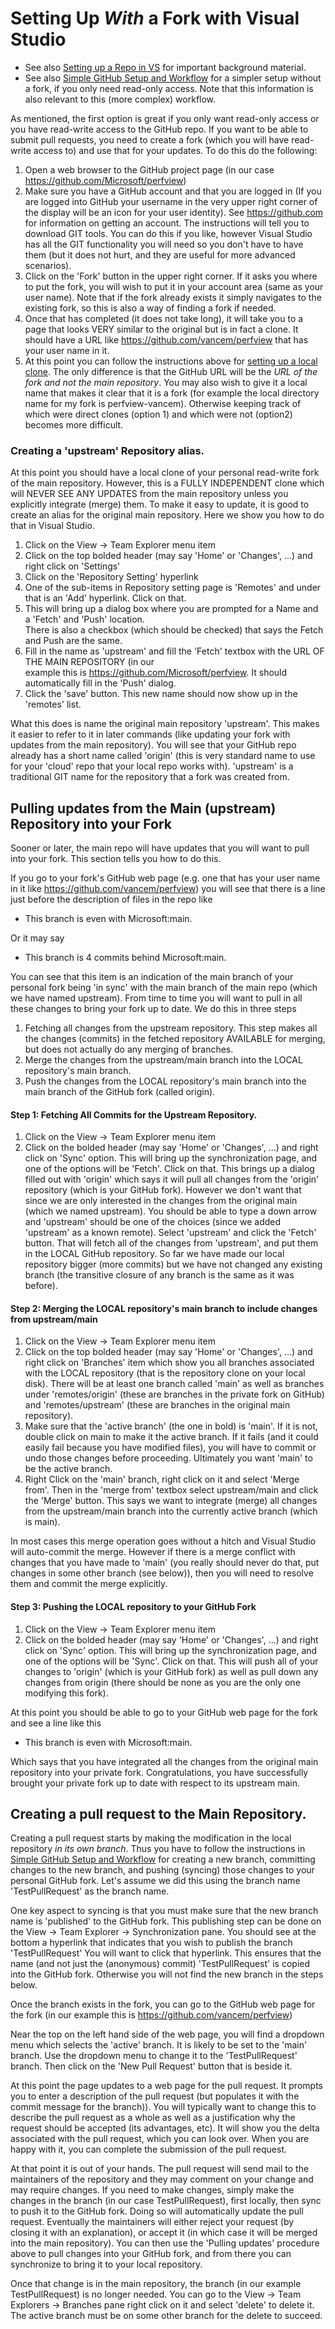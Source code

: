 # Setting Up *With* a Fork with Visual Studio 

 * See also [Setting up a Repo in VS](SettingUpRepoInVS2015.md) for important background material.  
 * See also [Simple GitHub Setup and Workflow](SimpleGitWorkflow.md) for a simpler setup without a fork, 
   if you only need read-only access.  Note that this information is also relevant to this (more complex)
   workflow.   

 As mentioned, the first option is great if you only want read-only access or you have read-write access to the GitHub repo.
 If you want to be able to submit pull requests, you need to create a fork (which you will have read-write access to)
 and use that for your updates. To do this do the following:

   1. Open a web browser to the GitHub project page (in our case https://github.com/Microsoft/perfview)
   2. Make sure you have a GitHub account and that you are logged in (If you are logged into GitHub your username 
      in the very upper right corner of the display will be an icon for your user identity).  See https://github.com
    for information on getting an account. The instructions will tell you to download GIT tools.   You can
    do this if you like, however Visual Studio has all the GIT functionality you will need so you don't
    have to have them (but it does not hurt, and they are useful for more advanced scenarios).
   3. Click on the 'Fork' button in the upper right corner. If it asks you where to put the fork, you will wish
      to put it in your account area (same as your user name). Note that if the fork already exists it simply
    navigates to the existing fork, so this is also a way of finding a fork if needed. 
   4. Once that has completed (it does not take long), it will take you to a page that looks VERY similar to 
      the original but is in fact a clone. It should have a URL like https://github.com/vancem/perfview that has  
    your user name in it.  
   5. At this point you can follow the instructions above for [setting up a local clone](SimpleGitWorkflow.md).  The only difference is 
      that the GitHub URL will be the *URL of the fork and not the main repository*.   You may also wish to give
    it a local name that makes it clear that it is a fork (for example the local directory name for my fork is perfview-vancem).
    Otherwise keeping track of which were direct clones (option 1) and which were not (option2) becomes more difficult.  

### Creating a 'upstream' Repository alias.  

At this point you should have a local clone of your personal read-write fork of the main repository. However, this
is a FULLY INDEPENDENT clone which will NEVER SEE ANY UPDATES from the main repository unless you explicitly integrate 
(merge) them. To make it easy to update, it is good to create an alias for the original main repository.  Here
we show you how to do that in Visual Studio.  

  1. Click on the View -> Team Explorer menu item 
  2. Click on the top bolded header (may say 'Home' or 'Changes', ...) and right click on 'Settings'
  3. Click on the 'Repository Setting' hyperlink
  4. One of the sub-items in Repository setting page is 'Remotes' and under that is an 'Add' hyperlink. Click on that.
  5. This will bring up a dialog box where you are prompted for a Name and a 'Fetch' and 'Push' location.  
     There is also a checkbox (which should be checked) that says the Fetch and Push are the same. 
  6. Fill in the name as 'upstream' and fill the 'Fetch' textbox with the URL OF THE MAIN REPOSITORY (in our    
     example this is https://github.com/Microsoft/perfview. It should automatically fill in the 'Push' dialog.  
  7. Click the 'save' button. This new name should now show up in the 'remotes' list.  

What this does is name the original main repository 'upstream'. This makes it easier to refer to it in later commands
(like updating your fork with updates from the main repository).  You will see that your GitHub repo already has
a short name called 'origin' (this is very standard name to use for your 'cloud' repo that your local repo works with).
'upstream' is a traditional GIT name for the repository that a fork was created from.  

## Pulling updates from the Main (upstream) Repository into your Fork

Sooner or later, the main repo will have updates that you will want to pull into your fork. This
section tells you how to do this.  

If you go to your fork's GitHub web page (e.g. one that has your user name in it like https://github.com/vancem/perfview)
you will see that there is a line just before the description of files in the repo like
 
   * This branch is even with Microsoft:main. 

Or it may say

   * This branch is 4 commits behind Microsoft:main. 

You can see that this item is an indication of the main branch of your personal fork being 'in sync' with the main branch
of the main repo (which we have named upstream). From time to time you will want to pull in
all these changes to bring your fork up to date. We do this in three steps

  1. Fetching all changes from the upstream repository. This step makes all the changes (commits)
     in the fetched repository AVAILABLE for merging, but does not actually do any merging of branches.     
  2. Merge the changes from the upstream/main branch into the LOCAL repository's main branch.
  3. Push the changes from the LOCAL repository's main branch into the main branch of the GitHub fork (called origin). 

#### Step 1: Fetching All Commits for the Upstream Repository.  

  1. Click on the View -> Team Explorer menu item 
  2. Click on the bolded header (may say 'Home' or 'Changes', ...) and right click on 'Sync' option.  This will bring
     up the synchronization page, and one of the options will be 'Fetch'. Click on that. This brings up a dialog filled
   out with 'origin' which says it will pull all changes from the 'origin' repository (which is your GitHub fork).
   However we don't want that since we are only interested in the changes from the original main (which we named upstream).
   You should be able to type a down arrow and 'upstream' should be one of the choices (since we added 'upstream' as a
   known remote). Select 'upstream' and click the 'Fetch' button.  That will fetch all of the changes from 'upstream', 
   and put them in the LOCAL GitHub repository. So far we have made our local repository bigger (more commits) but we have 
   not changed any existing branch (the transitive closure of any branch is the same as it was before). 

#### Step 2: Merging the LOCAL repository's main branch to include changes from upstream/main

  1. Click on the View -> Team Explorer menu item 
  2. Click on the top bolded header (may say 'Home' or 'Changes', ...) and right click on 'Branches' item which show you
     all branches associated with the LOCAL repository (that is the repository clone on your local disk).   There will
   be at least one branch called 'main' as well as branches under 'remotes/origin' (these are branches in the
   private fork on GitHub) and 'remotes/upstream' (these are branches in the original main repository).   
  3. Make sure that the 'active branch' (the one in bold) is 'main'. If it is not, double click on main to make it
     the active branch.  If it fails (and it could easily fail because you have modified files), you will have to
   commit or undo those changes before proceeding. Ultimately you want 'main' to be the active branch.  
  4. Right Click on the 'main' branch, right click on it and select 'Merge from'.  Then in the 'merge from' textbox select
         upstream/main and click the 'Merge' button. This says we want to integrate (merge) all changes from the 
   upstream/main branch into the currently active branch (which is main).


In most cases this merge operation goes without a hitch and Visual Studio will auto-commit the merge.   However if there
is a merge conflict with changes that you have made to 'main' (you really should never do that, put changes in some other
branch (see below)), then you will need to resolve them and commit the merge explicitly.  

#### Step 3: Pushing the LOCAL repository to your GitHub Fork

  1. Click on the View -> Team Explorer menu item 
  2. Click on the bolded header (may say 'Home' or 'Changes', ...) and right click on 'Sync' option.  This will bring
     up the synchronization page, and one of the options will be 'Sync'. Click on that.   This will push all of your 
   changes to 'origin' (which is your GitHub fork) as well as pull down any changes from origin (there should be 
   none as you are the only one modifying this fork).  

At this point you should be able to go to your GitHub web page for the fork and see a line like this

  * This branch is even with Microsoft:main. 

Which says that you have integrated all the changes from the original main repository into your private fork.
Congratulations, you have successfully brought your private fork up to date with respect to its upstream main.   

## Creating a pull request to the Main Repository.  

Creating a pull request starts by making the modification in the local repository *in its own branch*.
Thus you have to follow the instructions in [Simple GitHub Setup and Workflow](SimpleGitWorkflow.md) for creating
a new branch, committing changes to the new branch, and pushing (syncing) those changes to your personal GitHub 
fork. Let's assume we did this using the branch name 'TestPullRequest' as the branch name.

One key aspect to syncing is that you must make sure that the new branch name is 'published' to the GitHub fork.
This publishing step can be done on the View -> Team Explorer -> Synchronization pane.   You should see at the
bottom a hyperlink that indicates that you wish to publish the branch 'TestPullRequest'  You will want to click
that hyperlink. This ensures that the name (and not just the (anonymous) commit) 'TestPullRequest' is copied into
the GitHub fork. Otherwise you will not find the new branch in the steps below.   

Once the branch exists in the fork, you can go to the GitHub web page for the fork (in our example this is
https://github.com/vancem/perfview)

Near the top on the left hand side of the web page, you will find a dropdown menu which selects the 'active'
branch. It is likely to be set to the 'main' branch. Use the dropdown menu to change it to the 'TestPullRequest'
branch. Then click on the 'New Pull Request' button that is beside it. 

At this point the page updates to a web page for the pull request. It prompts you to enter a description
of the pull request (but populates it with the commit message for the branch)). You will typically want to change
this to describe the pull request as a whole as well as a justification why the request should be accepted (its
advantages, etc). It will show you the delta associated with the pull request, which you can look over.  When
you are happy with it, you can complete the submission of the pull request.

At that point it is out of your hands. The pull request will send mail to the maintainers of the repository 
and they may comment on your change and may require changes. If you need to make changes, simply make the 
changes in the branch (in our case TestPullRequest), first locally, then sync to push it to the GitHub fork.
Doing so will automatically update the pull request.   Eventually the maintainers will either reject your request
(by closing it with an explanation), or accept it (in which case it will be merged into the main repository).
You can then use the 'Pulling updates' procedure above to pull changes into your GitHub fork, and from there
you can synchronize to bring it to your local repository.

Once that change is in the main repository, the branch (in our example TestPullRequest) is no longer needed.
You can go to the View -> Team Explorers -> Branches pane right click on it and select 'delete' to delete it.
The active branch must be on some other branch for the delete to succeed.  
